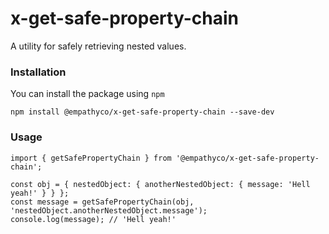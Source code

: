 # x-get-safe-property-chain

A utility for safely retrieving nested values.

### Installation

You can install the package using `npm`

```
npm install @empathyco/x-get-safe-property-chain --save-dev
```

### Usage

```
import { getSafePropertyChain } from '@empathyco/x-get-safe-property-chain';

const obj = { nestedObject: { anotherNestedObject: { message: 'Hell yeah!' } } }; 
const message = getSafePropertyChain(obj, 'nestedObject.anotherNestedObject.message');
console.log(message); // 'Hell yeah!'
```
